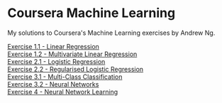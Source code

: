 # Coursera Machine Learning

My solutions to Coursera's Machine Learning exercises by Andrew Ng.

[Exercise 1.1 - Linear Regression](https://nbviewer.jupyter.org/github/martinabeleda/Machine-Learning-Coursera/blob/master/Exercise%201.1%20-%20Linear%20Regression.ipynb)\
[Exercise 1.2 - Multivariate Linear Regression](https://nbviewer.jupyter.org/github/martinabeleda/Machine-Learning-Coursera/blob/master/Exercise%201.2%20-%20Multivariate%20Linear%20regression.ipynb)\
[Exercise 2.1 - Logistic Regression](https://nbviewer.jupyter.org/github/martinabeleda/Machine-Learning-Coursera/blob/master/Exercise%202.1%20-%20Logistic%20Regression.ipynb)\
[Exercise 2.2 - Regularised Logistic Regression](https://nbviewer.jupyter.org/github/martinabeleda/Machine-Learning-Coursera/blob/master/Exercise%202.2%20-%20Regularised%20Logistic%20Regression.ipynb)\
[Exercise 3.1 - Multi-Class Classification](https://nbviewer.jupyter.org/github/martinabeleda/Machine-Learning-Coursera/blob/master/Exercise%203.1%20-%20Multi-Class%20Classification.ipynb)\
[Exercise 3.2 - Neural Networks](https://nbviewer.jupyter.org/github/martinabeleda/Machine-Learning-Coursera/blob/master/Exercise%203.2%20-%20Neural%20Networks.ipynb)\
[Exercise 4 - Neural Network Learning](http://nbviewer.jupyter.org/github/martinabeleda/Machine-Learning-Coursera/blob/master/Exercise%204%20-%20Neural%20Network%20Learning.ipynb)

